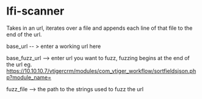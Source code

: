 # lfi-scanner

Takes in an url, iterates over a file and appends each line of that file to the end of the url.


base_url -- > enter a working url here

base_fuzz_url --> enter url you want to fuzz, fuzzing begins at the end of the url
eg. https://10.10.10.7/vtigercrm/modules/com_vtiger_workflow/sortfieldsjson.php?module_name=

fuzz_file --> the path to the strings used to fuzz the url
